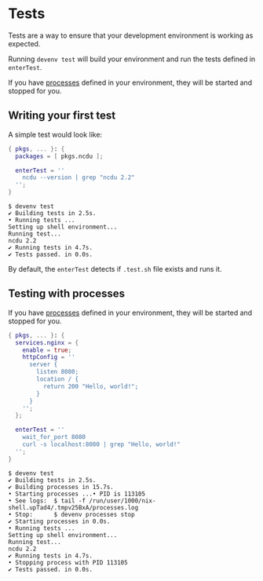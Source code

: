 # Tests

Tests are a way to ensure that your development environment is working as expected.

Running `devenv test` will build your environment and run the tests defined in `enterTest`.

If you have [processes](/processes.md) defined in your environment, they will be started and stopped for you.

## Writing your first test

A simple test would look like:

```nix title="devenv.nix"
{ pkgs, ... }: {
  packages = [ pkgs.ncdu ];

  enterTest = ''
    ncdu --version | grep "ncdu 2.2"
  '';
}
```

```shell-session
$ devenv test
✔ Building tests in 2.5s.
• Running tests ...
Setting up shell environment...
Running test...
ncdu 2.2
✔ Running tests in 4.7s.
✔ Tests passed. in 0.0s.
```

By default, the `enterTest` detects if `.test.sh` file exists and runs it.

## Testing with processes

If you have [processes](/processes.md) defined in your environment,
they will be started and stopped for you.

```nix title="devenv.nix"
{ pkgs, ... }: {
  services.nginx = {
    enable = true;
    httpConfig = ''
      server {
        listen 8080;
        location / {
          return 200 "Hello, world!";
        }
      }
    '';
  };

  enterTest = ''
    wait_for_port 8080
    curl -s localhost:8080 | grep "Hello, world!"
  '';
}
```

```shell-session
$ devenv test
✔ Building tests in 2.5s.
✔ Building processes in 15.7s.
• Starting processes ...• PID is 113105
• See logs:  $ tail -f /run/user/1000/nix-shell.upTad4/.tmpv25BxA/processes.log
• Stop:      $ devenv processes stop
✔ Starting processes in 0.0s.
• Running tests ...
Setting up shell environment...
Running test...
ncdu 2.2
✔ Running tests in 4.7s.
• Stopping process with PID 113105
✔ Tests passed. in 0.0s.
```